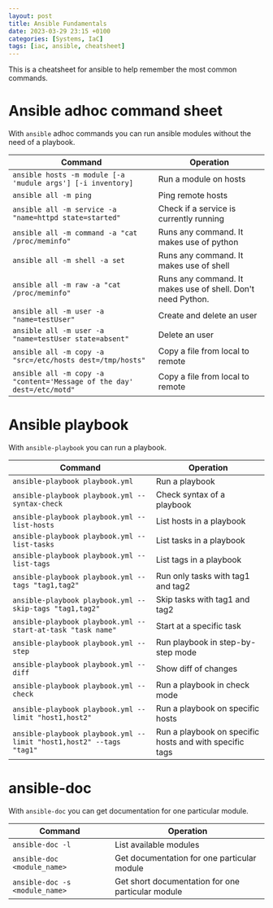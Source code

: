```yaml
---
layout: post
title: Ansible Fundamentals
date: 2023-03-29 23:15 +0100
categories: [Systems, IaC]
tags: [iac, ansible, cheatsheet]  
---
```


This is a cheatsheet for ansible to help remember the most common commands.

# Ansible adhoc command sheet

With `ansible` adhoc commands you can run ansible modules without the need of a playbook.

| Command                                                                    | Operation                                                   |
| -------------------------------------------------------------------------- | ----------------------------------------------------------- |
| ```ansible hosts -m module [-a 'mudule args'] [-i inventory]```            | Run a module on hosts                                       |
| ```ansible all -m ping```                                                  | Ping remote hosts                                           |
| ```ansible all -m service -a "name=httpd state=started"```                 | Check if a service is currently running                     |
| ```ansible all -m command -a "cat /proc/meminfo"```                        | Runs any command. It makes use of python                    |
| ```ansible all -m shell -a set```                                          | Runs any command. It makes use of shell                     |
| ```ansible all -m raw -a "cat /proc/meminfo"```                            | Runs any command. It makes use of shell. Don't need Python. |
| ```ansible all -m user -a "name=testUser"```                               | Create and delete an user                                   |
| ```ansible all -m user -a "name=testUser state=absent"```                  | Delete an user                                              |
| ```ansible all -m copy -a "src=/etc/hosts dest=/tmp/hosts"```              | Copy a file from local to remote                            |
| ```ansible all -m copy -a "content='Message of the day' dest=/etc/motd"``` | Copy a file from local to remote                            |

# Ansible playbook

With `ansible-playbook` you can run a playbook.

| Command                                                                 | Operation                                               |
| ----------------------------------------------------------------------- | ------------------------------------------------------- |
| ```ansible-playbook playbook.yml```                                     | Run a playbook                                          |
| ```ansible-playbook playbook.yml --syntax-check```                      | Check syntax of a playbook                              |
| ```ansible-playbook playbook.yml --list-hosts```                        | List hosts in a playbook                                |
| ```ansible-playbook playbook.yml --list-tasks```                        | List tasks in a playbook                                |
| ```ansible-playbook playbook.yml --list-tags```                         | List tags in a playbook                                 |
| ```ansible-playbook playbook.yml --tags "tag1,tag2"```                  | Run only tasks with tag1 and tag2                       |
| ```ansible-playbook playbook.yml --skip-tags "tag1,tag2"```             | Skip tasks with tag1 and tag2                           |
| ```ansible-playbook playbook.yml --start-at-task "task name"```         | Start at a specific task                                |
| ```ansible-playbook playbook.yml --step```                              | Run playbook in step-by-step mode                       |
| ```ansible-playbook playbook.yml --diff```                              | Show diff of changes                                    |
| ```ansible-playbook playbook.yml --check```                             | Run a playbook in check mode                            |
| ```ansible-playbook playbook.yml --limit "host1,host2"```               | Run a playbook on specific hosts                        |
| ```ansible-playbook playbook.yml --limit "host1,host2" --tags "tag1"``` | Run a playbook on specific hosts and with specific tags |

# ansible-doc

With `ansible-doc` you can get documentation for one particular module.

| Command                            | Operation                                         |
| ---------------------------------- | ------------------------------------------------- |
| ```ansible-doc -l```               | List available modules                            |
| ```ansible-doc <module_name>```    | Get documentation for one particular module       |
| ```ansible-doc -s <module_name>``` | Get short documentation for one particular module |